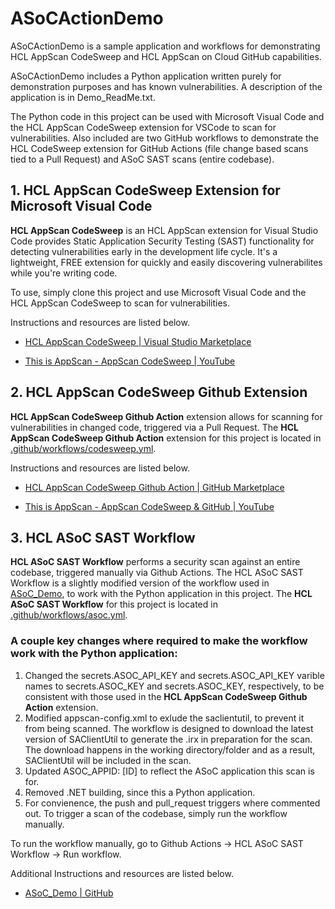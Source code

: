 # ASoCActionDemo
ASoCActionDemo is a sample application and workflows for demonstrating HCL AppScan CodeSweep and HCL AppScan on Cloud GitHub capabilities.

ASoCActionDemo includes a Python application written purely for demonstration purposes and has known vulnerabilities. A description of the application is in Demo_ReadMe.txt.

The Python code in this project can be used with Microsoft Visual Code and the HCL AppScan CodeSweep extension for VSCode to scan for vulnerabilities. Also included are two GitHub workflows to demonstrate the HCL CodeSweep extension for GitHub Actions (file change based scans tied to a Pull Request) and ASoC SAST scans (entire codebase).



## 1. HCL AppScan CodeSweep Extension for Microsoft Visual Code

**HCL AppScan CodeSweep** is an HCL AppScan extension for Visual Studio Code provides Static Application Security Testing (SAST) functionality for detecting vulnerabilities early in the development life cycle. It's a lightweight, FREE extension for quickly and easily discovering vulnerabilites while you're writing code.

To use, simply clone this project and use Microsoft Visual Code and the HCL AppScan CodeSweep to scan for vulnerabilities.

Instructions and resources are listed below.

* [HCL AppScan CodeSweep | Visual Studio Marketplace](https://marketplace.visualstudio.com/items?itemName=HCLTechnologies.hclappscancodesweep)

* [This is AppScan - AppScan CodeSweep | YouTube](https://www.youtube.com/watch?v=OgVGjpQAgQA&t=207s)


## 2. HCL AppScan CodeSweep Github Extension
**HCL AppScan CodeSweep Github Action** extension allows for scanning for vulnerabilities in changed code, triggered via a Pull Request. The **HCL AppScan CodeSweep Github Action** extension for this project is located in [.github/workflows/codesweep.yml](https://github.com/glhcl/ASoCActionDemo/blob/main/.github/workflows/codesweep.yml). 

Instructions and resources are listed below.

* [HCL AppScan CodeSweep Github Action | GitHub Marketplace](https://github.com/marketplace/actions/hcl-appscan-codesweep)

* [This is AppScan - AppScan CodeSweep & GitHub | YouTube](https://www.youtube.com/watch?v=Ublu4zPAKtE)




## 3. HCL ASoC SAST Workflow
**HCL ASoC SAST Workflow** performs a security scan against an entire codebase, triggered manually via Github Actions. The HCL ASoC SAST Workflow is a slightly modified version of the workflow used in [ASoC_Demo](https://github.com/antonychiu2/ASoC_Demo), to work with the Python application in this project. The **HCL ASoC SAST Workflow** for this project is located in [.github/workflows/asoc.yml](https://github.com/glhcl/ASoCActionDemo/blob/main/.github/workflows/asoc.yml). 

### A couple key changes where required to make the workflow work with the Python application:
1. Changed the secrets.ASOC_API_KEY and secrets.ASOC_API_KEY varible names to secrets.ASOC_KEY and secrets.ASOC_KEY, respectively, to be consistent with those used in the **HCL AppScan CodeSweep Github Action** extension.
2. Modified appscan-config.xml to exlude the saclientutil, to prevent it from being scanned. The workflow is designed to download the latest version of SAClientUtil to generate the .irx in preparation for the scan. The download happens in the working directory/folder and as a result, SAClientUtil will be included in the scan.
3. Updated ASOC_APPID: [ID] to reflect the ASoC application this scan is for.
4. Removed .NET building, since this a Python application.
5. For convienence, the push and pull_request triggers where commented out. To trigger a scan of the codebase, simply run the workflow manually.

To run the workflow manually, go to Github Actions -> HCL ASoC SAST Workflow -> Run workflow.

Additional Instructions and resources are listed below.

* [ASoC_Demo | GitHub](https://github.com/antonychiu2/ASoC_Demo)

